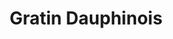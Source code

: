 ---
layout: recette
categories: [recettes]
hidden: true
lang: fr
title: Gratin Dauphinois
type: sel
pour: pour un petit gratin
ingredients: 
  - nom: patates
    qte: 1
    unite: dizaine
  - nom: lait
    qte: 1
    unite: L
  - nom: ail
    qte: 2
    unite: gousses
  - nom: oeufs
    qte: 2
  - nom: crème fraiche
    qte: 100
    unite: gr
  - nom: fromage rapé
    qte: 150
    unite: gr
preconditions:
  - Préchauffer le four à 200°C
  - Peler les patates et les couper en petits bouts / rondelles fines
  - Émincer l'ail
etapes:
  - label: Préparation
    details:
      - Mettre les patates dans le plat
      - Faire bouillir le lait avec la crème dans la marmite
      - Y ajouter les patates et l'ail
      - Saler et poivrer
      - Cuire 10 minutes à feu doux
      - Mettre les patates et une partie du lait (pour que ça arrive aux trois quarts du plat) dans le plat à gratin
      - Battre les oeufs dans un saladier
      - Ajouter le fromage rapé
      - Déposer ce mélange sur le plat à gratin
cuissonMinutes: 30
cuisson: 
  - 30 minutes à 200°C
  - Le dessus doit être bien gratiné
  - Vérifier la cuisson des patates avec un couteau
variantes:
  - label: Utiliser du Comté
    todo: true
notes:
  - Il faut que les patates restent un peu fermes quand elles sortent de la marmite, c'est normal, elles finiront de cuire au four
  - Il doit y avoir suffisamment de lait pour recouvrir les patates, aussi, la marmite doit être suffisamment grande
  - Plus la crème est grasse meilleur le plat sera
---